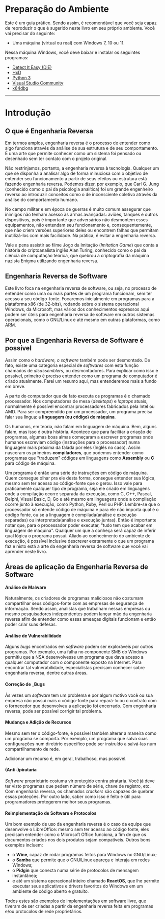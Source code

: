 # Preparação do Ambiente
Este é um guia prático. Sendo assim, é recomendável que você seja capaz de reproduzir o que é sugerido neste livro em seu próprio ambiente. Você vai precisar do seguinte:

- Uma máquina (virtual ou real) com Windows 7, 10 ou 11.

Nessa máquina Windows, você deve baixar e instalar os seguintes programas:
- [Detect It Easy (DIE)](https://horsicq.github.io)
- [HxD](https://mh-nexus.de)
- [Python 3](https://www.python.org)
- [Visual Studio Community](https://aka.ms/vs)
- [x64dbg](https://x64dbg.com)

---
# Introdução
## O que é Engenharia Reversa
Em termos amplos, engenharia reversa é o processo de entender como algo funciona através da análise de sua estrutura e de seu comportamento. É uma arte que permite conhecer como um sistema foi pensado ou desenhado sem ter contato com o projeto original.

Não restrinjamos, portanto, a engenharia reversa à tecnologia. Qualquer um que se disponha a analisar algo de forma minuciosa com o objetivo de entender seu funcionamento a partir de seus efeitos ou estrutura está fazendo engenharia reversa. Podemos dizer, por exemplo, que Carl G. Jung (conhecido como o pai da psicologia analítica) foi um grande engenheiro reverso ao introduzir conceitos como o de inconsciente coletivo através da análise do comportamento humano.

No campo militar e em época de guerras é muito comum assegurar que inimigos não tenham acesso às armas avançadas: aviões, tanques e outros dispositivos, pois é importante que adversários não desmontem esses equipamentos, não entendam seu funcionamento e, consequentemente, que não criem versões superiores deles ou encontrem falhas que permitam inutilizá-los com mais facilidade. Na prática, é evitar a engenharia reversa.

Vale a pena assistir ao filme Jogo da Imitação (_Imitation Game_) que conta a história do criptoanalista inglês Alan Turing, conhecido como o pai da ciência de computação teórica, que quebrou a criptografia da máquina nazista Enigma utilizando engenharia reversa.

## Engenharia Reversa de Software
Este livro foca na engenharia reversa de software, ou seja, no processo de entender como uma ou mais partes de um programa funcionam, sem ter acesso a seu código-fonte. Focaremos inicialmente em programas para a plataforma x86 (de 32-bits), rodando sobre o sistema operacional Windows, da Microsoft, mas vários dos conhecimentos expressos aqui podem ser úteis para engenharia reversa de software em outros sistemas operacionais, como o GNU/Linux e até mesmo em outras plataformas, como ARM.

## Por que a Engenharia Reversa de Software é possível
Assim como o _hardware, o software_ também pode ser desmontado. De fato, existe uma categoria especial de _softwares_ com esta função chamados de _disassemblers_, ou desmontadores. Para explicar como isso é possível, primeiro é preciso entender como um programa de computador é criado atualmente. Farei um resumo aqui, mas entenderemos mais a fundo em breve.

A parte do computador que de fato executa os programas é o chamado processador. Nos computadores de mesa (_desktops_) e _laptops_ atuais, normalmente é possível encontrar processadores fabricados pela Intel ou AMD. Para ser compreendido por um processador, um programa precisa falar sua língua: a **linguagem (ou código) de máquina**.

Os humanos, em teoria, não falam em linguagem de máquina. Bem, alguns falam, mas isso é outra história. Acontece que para facilitar a criação de programas, algumas boas almas começaram a escrever programas onde humanos escreviam código (instruções para o processador) numa linguagem mais próxima da falada por eles (Inglês no caso). Assim nasceram os primeiros **compiladores**, que podemos entender como programas que "traduzem" códigos em linguagens como **Assembly** ou **C** para código de máquina.

Um programa é então uma série de instruções em código de máquina. Quem consegue olhar pra ele desta forma, consegue entender sua lógica, mesmo sem ter acesso ao código-fonte que o gerou. Isso vale para praticamente qualquer tipo de programa, seja ele criado em linguagens onde a compilação ocorre separada da execução, como C, C++, Pascal, Delphi, Visual Basic, D, Go e até mesmo em linguagens onde a compilação ocorre junto à execução, como Python, Ruby, Perl ou PHP. Lembre-se que o processador só entende código de máquina e para ele não importa qual é o código fonte, ou se a linguagem é compilada(análise e execução separadas) ou interpretada(análise e execução juntas). Então é importante notar que, para o processador poder executar, "tudo tem que acabar em linguagem de máquina". Qualquer um que a conheça será capaz de inferir qual lógica o programa possui. Aliado ao conhecimento do ambiente de execução, é possível inclusive descrever exatamente o que um programa faz e nisto está a arte da engenharia reversa de software que você vai aprender neste livro.

## Áreas de aplicação da Engenharia Reversa de Software
#### Análise de Malware
Naturalmente, os criadores de programas maliciosos não costumam compartilhar seus códigos-fonte com as empresas de segurança de informação. Sendo assim, analistas que trabalham nessas empresas ou mesmo pesquisadores independentes podem lançar mão da engenharia reversa afim de entender como essas ameaças digitais funcionam e então poder criar suas defesas.
#### Análise de Vulnerabilidade
Alguns _bugs_ encontrados em _software_ podem ser exploráveis por outros programas. Por exemplo, uma falha no componente SMB do Windows permitiu que a NSA desenvolvesse um programa que dava acesso a qualquer computador com o componente exposto na Internet. Para encontrar tal vulnerabilidade, especialistas precisam conhecer sobre engenharia reversa, dentre outras áreas.
#### Correção de _Bugs
Às vezes um _software_ tem um problema e por algum motivo você ou sua empresa não possui mais o código-fonte para repará-lo ou o contrato com o fornecedor que desenvolveu a aplicação foi encerrado. Com engenharia reversa, pode ser possível corrigir tal problema.
#### Mudança e Adição de Recursos
Mesmo sem ter o código-fonte, é possível também alterar a maneira como um programa se comporta. Por exemplo, um programa que salva suas configurações num diretório específico pode ser instruído a salvá-las num compartilhamento de rede.

Adicionar um recurso é, em geral, trabalhoso, mas possível.

#### (Anti-)pirataria
_Software_ proprietário costuma vir protegido contra pirataria. Você já deve ter visto programas que pedem número de série, chave de registro, etc. Com engenharia reversa, os chamados _crackers_ são capazes de quebrar essas proteções. Por outro lado, saber como isso é feito é útil para programadores protegerem melhor seus programas.

#### Reimplementação de Software e Protocolos
Um bom exemplo de uso da engenharia reversa é o caso da equipe que desenvolve o LibreOffice: mesmo sem ter acesso ao código fonte, eles precisam entender como o Microsoft Office funciona, a fim de que os documentos criados nos dois produtos sejam compatíveis. Outros bons exemplos incluem:

- o **Wine**, capaz de rodar programas feitos para Windows no GNU/Linux;
- o **Samba** que permite que o GNU/Linux apareça e interaja em redes Windows;
- o **Pidgin** que conecta numa série de protocolos de mensagem instantânea;
- e até um sistema operacional inteiro chamado **ReactOS**, que lhe permite executar seus aplicativos e drivers favoritos do Windows em um ambiente de código aberto e gratuito.

Todos estes são exemplos de implementações em software livre, que tiveram de ser criadas a partir da engenharia reversa feita em programas e/ou protocolos de rede proprietários.